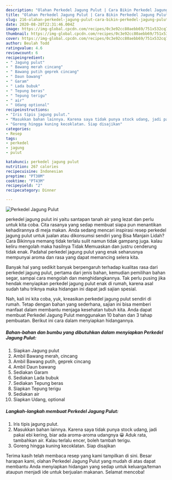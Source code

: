 ```yaml
---
description: "Olahan Perkedel Jagung Pulut | Cara Bikin Perkedel Jagung Pulut Yang Bikin Ngiler"
title: "Olahan Perkedel Jagung Pulut | Cara Bikin Perkedel Jagung Pulut Yang Bikin Ngiler"
slug: 216-olahan-perkedel-jagung-pulut-cara-bikin-perkedel-jagung-pulut-yang-bikin-ngiler
date: 2020-08-28T22:31:46.004Z
image: https://img-global.cpcdn.com/recipes/0c3e92cc80aebb69/751x532cq70/perkedel-jagung-pulut-foto-resep-utama.jpg
thumbnail: https://img-global.cpcdn.com/recipes/0c3e92cc80aebb69/751x532cq70/perkedel-jagung-pulut-foto-resep-utama.jpg
cover: https://img-global.cpcdn.com/recipes/0c3e92cc80aebb69/751x532cq70/perkedel-jagung-pulut-foto-resep-utama.jpg
author: Beulah Todd
ratingvalue: 4.6
reviewcount: 6
recipeingredient:
- " Jagung pulut"
- " Bawang merah cincang"
- " Bawang putih geprek cincang"
- " Daun bawang"
- " Garam"
- " Lada bubuk"
- " Tepung beras"
- " Tepung terigu"
- " air"
- " Udang optional"
recipeinstructions:
- "Iris tipis jagung pulut."
- "Masukkan bahan lainnya. Karena saya tidak punya stock udang, jadi pakai ebi kering, biar ada aroma-aroma udangnya 😀 Aduk rata, tambahkan air. Kalau terlalu encer, boleh tambah terigu."
- "Goreng hingga kuning kecoklatan. Siap disajikan"
categories:
- Resep
tags:
- perkedel
- jagung
- pulut

katakunci: perkedel jagung pulut 
nutrition: 267 calories
recipecuisine: Indonesian
preptime: "PT30M"
cooktime: "PT43M"
recipeyield: "2"
recipecategory: Dinner

---
```



![Perkedel Jagung Pulut](https://img-global.cpcdn.com/recipes/0c3e92cc80aebb69/751x532cq70/perkedel-jagung-pulut-foto-resep-utama.jpg)


perkedel jagung pulut ini yaitu santapan tanah air yang lezat dan perlu untuk kita coba. Cita rasanya yang sedap membuat siapa pun menantikan kehadirannya di meja makan.
Anda sedang mencari inspirasi resep perkedel jagung pulut untuk jualan atau dikonsumsi sendiri yang Bisa Manjain Lidah? Cara Bikinnya memang tidak terlalu sulit namun tidak gampang juga. kalau keliru mengolah maka hasilnya Tidak Memuaskan dan justru cenderung tidak enak. Padahal perkedel jagung pulut yang enak seharusnya mempunyai aroma dan rasa yang dapat memancing selera kita.

Banyak hal yang sedikit banyak berpengaruh terhadap kualitas rasa dari perkedel jagung pulut, pertama dari jenis bahan, kemudian pemilihan bahan segar, sampai cara mengolah dan menghidangkannya. Tak perlu pusing jika hendak menyiapkan perkedel jagung pulut enak di rumah, karena asal sudah tahu triknya maka hidangan ini dapat jadi sajian spesial.




Nah, kali ini kita coba, yuk, kreasikan perkedel jagung pulut sendiri di rumah. Tetap dengan bahan yang sederhana, sajian ini bisa memberi manfaat dalam membantu menjaga kesehatan tubuh kita. Anda dapat membuat Perkedel Jagung Pulut menggunakan 10 bahan dan 3 tahap pembuatan. Berikut ini cara dalam menyiapkan hidangannya.

<!--inarticleads1-->

##### Bahan-bahan dan bumbu yang dibutuhkan dalam menyiapkan Perkedel Jagung Pulut:

1. Siapkan  Jagung pulut
1. Ambil  Bawang merah, cincang
1. Ambil  Bawang putih, geprek cincang
1. Ambil  Daun bawang
1. Sediakan  Garam
1. Sediakan  Lada bubuk
1. Sediakan  Tepung beras
1. Siapkan  Tepung terigu
1. Sediakan  air
1. Siapkan  Udang, optional




<!--inarticleads2-->

##### Langkah-langkah membuat Perkedel Jagung Pulut:

1. Iris tipis jagung pulut.
1. Masukkan bahan lainnya. Karena saya tidak punya stock udang, jadi pakai ebi kering, biar ada aroma-aroma udangnya 😀 Aduk rata, tambahkan air. Kalau terlalu encer, boleh tambah terigu.
1. Goreng hingga kuning kecoklatan. Siap disajikan




Terima kasih telah membaca resep yang kami tampilkan di sini. Besar harapan kami, olahan Perkedel Jagung Pulut yang mudah di atas dapat membantu Anda menyiapkan hidangan yang sedap untuk keluarga/teman ataupun menjadi ide untuk berjualan makanan. Selamat mencoba!

